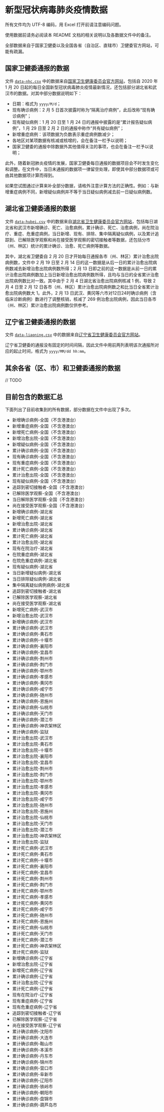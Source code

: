 # 新型冠状病毒肺炎疫情数据

所有文件均为 UTF-8 编码，用 Excel 打开前请注意编码问题。

使用数据前请务必阅读本 README 文档的相关说明以及各数据文件中的备注。

全部数据来自于国家卫健委以及全国各省（自治区、直辖市）卫健委官方网站，可能有疏漏。

## 国家卫健委通报的数据

文件 [`data-nhc.csv`](data-nhc.csv) 中的数据来自[国家卫生健康委员会官方网站](http://www.nhc.gov.cn/)，包括自 2020 年 1 月 20 日起的每日全国新型冠状病毒肺炎疫情最新情况，还包括部分湖北省和武汉市的数据。对其中部分数据说明如下：

- 日期：格式为 `yyyy/M/d`；
- 现有确诊病例：2 月 5 日首次披露时称为“隔离治疗病例”，此后改称“现有确诊病例”；
- 现有疑似病例：1 月 20 日至 1 月 24 日的通报中披露的是“累计报告疑似病例”，1 月 29 日至 2 月 2 日的通报中称作“共有疑似病例”；
- 新增重症病例：该项数据为负数表示重症病例数减少；
- 各地区对某项数据有核减或核增的，会在备注一栏予以说明；
- 国家卫健委的通报中除数据外其他值得关注的事项，也会在备注一栏予以说明；

此外，随着新冠肺炎疫情的发展，国家卫健委每日通报的数据项目会不时发生变化和调整。在文件中，当日未通报的数据项一律留空处理，即使其中部分数据项或可由其他数据项计算而得到。

如果您试图通过计算来补全部分数据，请格外注意计算方法的正确性。例如：与新增重症病例不同，新增疑似病例并不等于当日疑似病例减去前一日疑似病例数。

## 湖北省卫健委通报的数据

文件 [`data-hubei.csv`](data-hubei.csv) 中的数据来自[湖北省卫生健康委员会官方网站](http://wjw.hubei.gov.cn/)，包括每日湖北省和武汉市新增确诊、死亡、治愈病例，累计确诊、死亡、治愈病例，尚在院治疗、重症、危重症病例，当日新增、现有、排除、集中隔离疑似病例，以及累计追踪到、已解除医学观察和尚在接受医学观察的密切接触者等数据，还包括分市（州、林区）统计的累计确诊、治愈、死亡病例等数据。

其中，湖北省卫健委自 2 月 20 日才开始每日通报各市（州、林区）累计治愈出院病例数，文件中 2 月 19 日至 2 月 14 日的这一数据是从后一日的累计治愈出院病例数减去新增治愈出院病例数所得；2 月 13 日即之前的这一数据是从前一日的累计治愈出院病例数加上当日新增治愈出院病例数所得，且均与当日的全省累计治愈出院病例数比对一致。其中由于 2 月 4 日湖北省治愈出院病例核减 1 例，导致 2 月 4 日至 2 月 12 日各市（州、林区）累计治愈出院病例数之和比当日全省累计治愈出院病例数大 1。此外，2 月 13 日武汉、黄冈等六市对12日24时确诊病例（含临床诊断病例）数进行了调整核销，核减了 269 例治愈出院病例，因此当日各市（州、林区）累计治愈出院病例数仅供参考。

## 辽宁省卫健委通报的数据

文件 [`data-liaoning.csv`](data-liaoning.csv) 中的数据来自[辽宁省卫生健康委员会官方网站](http://wsjk.ln.gov.cn/)。

辽宁省卫健委的通报没有固定的时间间隔，因此文件中用前两列表明该次通报所对应的起止时间，格式为 `yyyy/MM/dd hh:mm`。

## 其余各省（区、市）和卫健委通报的数据

// TODO

## 目前包含的数据汇总

下面列出了目前收集到的所有数据，部分数据在文件中出现了多次。

- 新增确诊病例-全国（不含港澳台）
- 新增重症病例-全国（不含港澳台）
- 新增死亡病例-全国（不含港澳台）
- 新增治愈出院-全国（不含港澳台）
- 新增疑似病例-全国（不含港澳台）
- 累计确诊病例-全国（不含港澳台）
- 现有确诊病例-全国（不含港澳台）
- 现有重症病例-全国（不含港澳台）
- 累计死亡病例-全国（不含港澳台）
- 累计治愈出院-全国（不含港澳台）
- 现有疑似病例-全国（不含港澳台）
- 追踪到密切接触者-全国（不含港澳台）
- 已解除医学观察-全国（不含港澳台）
- 当日解除医学观察-全国（不含港澳台）
- 尚在接受医学观察-全国（不含港澳台）
- 新增确诊病例-湖北省
- 新增死亡病例-湖北省
- 新增治愈出院-湖北省
- 累计确诊病例-湖北省
- 累计死亡病例-湖北省
- 累计治愈出院-湖北省
- 现有在院治疗-湖北省
- 在院重症病例-湖北省
- 在院危重症病例-湖北省
- 现有疑似病例-湖北省
- 当日新增疑似病例-湖北省
- 当日排除疑似病例-湖北省
- 集中隔离疑似病例病例-湖北省
- 追踪到密切接触者-湖北省
- 已解除医学观察-湖北省
- 尚在接受医学观察-湖北省
- 新增死亡病例-武汉市
- 新增治愈出院-武汉市
- 新增确诊病例-武汉市
- 累计确诊病例-武汉市
- 累计确诊病例-黄石市
- 累计确诊病例-十堰市
- 累计确诊病例-襄阳市
- 累计确诊病例-宜昌市
- 累计确诊病例-荆州市
- 累计确诊病例-荆门市
- 累计确诊病例-鄂州市
- 累计确诊病例-孝感市
- 累计确诊病例-黄冈市
- 累计确诊病例-咸宁市
- 累计确诊病例-随州市
- 累计确诊病例-恩施州
- 累计确诊病例-仙桃市
- 累计确诊病例-天门市
- 累计确诊病例-潜江市
- 累计确诊病例-神农架林区
- 累计确诊病例-监狱
- 累计治愈出院-武汉市
- 累计治愈出院-黄石市
- 累计治愈出院-十堰市
- 累计治愈出院-襄阳市
- 累计治愈出院-宜昌市
- 累计治愈出院-荆州市
- 累计治愈出院-荆门市
- 累计治愈出院-鄂州市
- 累计治愈出院-孝感市
- 累计治愈出院-黄冈市
- 累计治愈出院-咸宁市
- 累计治愈出院-随州市
- 累计治愈出院-恩施州
- 累计治愈出院-仙桃市
- 累计治愈出院-天门市
- 累计治愈出院-潜江市
- 累计治愈出院-神农架林区
- 累计治愈出院-监狱
- 累计死亡病例-武汉市
- 累计死亡病例-黄石市
- 累计死亡病例-十堰市
- 累计死亡病例-襄阳市
- 累计死亡病例-宜昌市
- 累计死亡病例-荆州市
- 累计死亡病例-荆门市
- 累计死亡病例-鄂州市
- 累计死亡病例-孝感市
- 累计死亡病例-黄冈市
- 累计死亡病例-咸宁市
- 累计死亡病例-随州市
- 累计死亡病例-恩施州
- 累计死亡病例-仙桃市
- 累计死亡病例-天门市
- 累计死亡病例-潜江市
- 累计死亡病例-神农架林区
- 累计死亡病例-监狱
- 新增确诊病例-辽宁省
- 新增治愈出院-辽宁省
- 新增死亡病例-辽宁省
- 累计确诊病例-辽宁省
- 累计治愈出院-辽宁省
- 累计死亡病例-辽宁省
- 现有在院治疗-辽宁省
- 现有重症病例-辽宁省
- 现有危重症病例-辽宁省
- 追踪到密切接触者-辽宁省
- 已解除医学观察-辽宁省
- 尚在接受医学观察-辽宁省
- 累计确诊病例-沈阳市
- 累计确诊病例-大连市
- 累计确诊病例-鞍山市
- 累计确诊病例-本溪市
- 累计确诊病例-丹东市
- 累计确诊病例-锦州市
- 累计确诊病例-营口市
- 累计确诊病例-阜新市
- 累计确诊病例-辽阳市
- 累计确诊病例-铁岭市
- 累计确诊病例-朝阳市
- 累计确诊病例-盘锦市
- 累计确诊病例-葫芦岛市